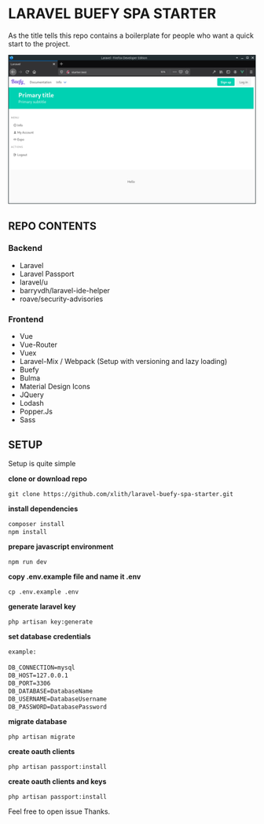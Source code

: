 # LARAVEL BUEFY SPA STARTER
As the title tells this repo contains a boilerplate for people who want a quick start to the project.

![Screenshot](Screenshot.png)

## REPO CONTENTS
### Backend
* Laravel
* Laravel Passport
* laravel/u
* barryvdh/laravel-ide-helper
* roave/security-advisories
### Frontend
* Vue
* Vue-Router
* Vuex
* Laravel-Mix / Webpack (Setup with versioning and lazy loading)
* Buefy
* Bulma
* Material Design Icons
* JQuery
* Lodash
* Popper.Js
* Sass

## SETUP
Setup is quite simple

**clone or download repo**
```shell script
git clone https://github.com/xlith/laravel-buefy-spa-starter.git 
```
**install dependencies**
```shell script
composer install
npm install 
```
**prepare javascript environment**
```shell script
npm run dev
```
**copy .env.example file and name it .env**
```shell script
cp .env.example .env
```
**generate laravel key**
```shell script
php artisan key:generate
```
**set database credentials**
```shell script
example:

DB_CONNECTION=mysql
DB_HOST=127.0.0.1
DB_PORT=3306
DB_DATABASE=DatabaseName
DB_USERNAME=DatabaseUsername
DB_PASSWORD=DatabasePassword
```
**migrate database**
```shell script
php artisan migrate
```
**create oauth clients**
```shell script
php artisan passport:install
```
**create oauth clients and keys**
```shell script
php artisan passport:install
```

Feel free to open issue 
Thanks.
